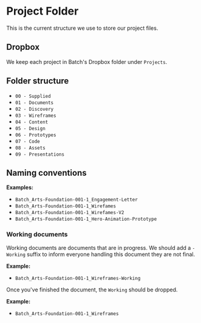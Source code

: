 # Project Folder

This is the current structure we use to store our project files. 

## Dropbox

We keep each project in Batch's Dropbox folder under `Projects`.

## Folder structure

- `00 - Supplied`
- `01 - Documents`
- `02 - Discovery`
- `03 - Wireframes`
- `04 - Content`
- `05 - Design`
- `06 - Prototypes`
- `07 - Code`
- `08 - Assets`
- `09 - Presentations`

## Naming conventions

**Examples:**

- `Batch_Arts-Foundation-001-1_Engagement-Letter`
- `Batch_Arts-Foundation-001-1_Wirefames`
- `Batch_Arts-Foundation-001-1_Wirefames-V2`
- `Batch_Arts-Foundation-001-1_Hero-Animation-Prototype`

### Working documents

Working documents are documents that are in progress. We should add a `-Working` suffix to inform everyone handling this document they are not final.

**Example:**

- `Batch_Arts-Foundation-001-1_Wireframes-Working`

Once you've finished the document, the `Working` should be dropped.

**Example:**

- `Batch_Arts-Foundation-001-1_Wireframes`